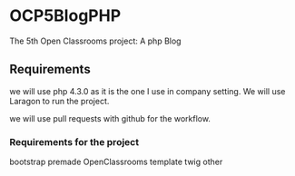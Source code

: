 # OCP5BlogPHP

The 5th Open Classrooms project: A php Blog

## Requirements

we will use php 4.3.0 as it is the one I use in company setting.
We will use Laragon to run the project.

we will use pull requests with github for the workflow.

### Requirements for the project

bootstrap premade OpenClassrooms template
twig
other